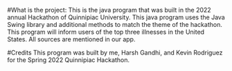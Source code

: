 #What is the project:
This is the java program that was built in the 2022 annual Hackathon of Quinnipiac University. This java program uses the Java Swing library and additional methods to match the theme of the hackathon. 
This program will inform users of the top three illnesses in the United States. All sources are mentioned in our app.

#Credits
This program was built by me, Harsh Gandhi, and Kevin Rodriguez for the Spring 2022 Quinnipiac Hackathon.